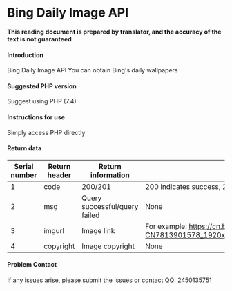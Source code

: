 # Bing Daily Image API
 **This reading document is prepared by translator, and the accuracy of the text is not guaranteed** 

#### Introduction
Bing Daily Image API
You can obtain Bing's daily wallpapers
#### Suggested PHP version
Suggest using PHP (7.4)
#### Instructions for use
Simply access PHP directly
#### Return data
|Serial number | Return header | Return information | Remarks|
|-----|-----------|-----------|--------------------------------------------------------------------------------------------------------|
|1 | code | 200/201 | 200 indicates success, 201 indicates failure|
|2 | msg | Query successful/query failed | None|
|3 | imgurl | Image link | For example: https://cn.bing.com/th?id=OHR.KiteDay_ZH-CN7813901578_1920x1080.jpg&rf=LaDigue_1920x1080.jpg&pid=hp |
|4 | copyright | Image copyright | None|

#### Problem Contact
If any issues arise, please submit the Issues or contact QQ: 2450135751
